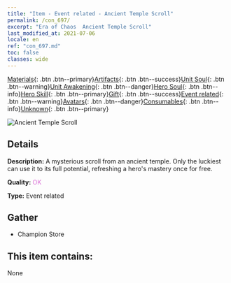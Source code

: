 ```yaml
---
title: "Item - Event related - Ancient Temple Scroll"
permalink: /con_697/
excerpt: "Era of Chaos  Ancient Temple Scroll"
last_modified_at: 2021-07-06
locale: en
ref: "con_697.md"
toc: false
classes: wide
---
```

 [Materials](/Items/){: .btn .btn--primary}[Artifacts](/Items/Artifacts/){: .btn .btn--success}[Unit Soul](/Items/UnitSoul/){: .btn .btn--warning}[Unit Awakening](/Items/UnitAwakening/){: .btn .btn--danger}[Hero Soul](/Items/HeroSoul/){: .btn .btn--info}[Hero Skill](/Items/HeroSkill/){: .btn .btn--primary}[Gift](/Items/Gift/){: .btn .btn--success}[Event related](/Items/Events/){: .btn .btn--warning}[Avatars](/Items/Avatars/){: .btn .btn--danger}[Consumables](/Items/Consumables/){: .btn .btn--info}[Unknown](/Items/Unknown/){: .btn .btn--primary}

 ![Ancient Temple Scroll](/images/t/i_373.png)

## Details
 **Description:** A mysterious scroll from an ancient temple. Only the luckiest can use it to its full potential, refreshing a hero's mastery once for free.

 **Quality:** <span style="color: #DA70D6">OK</span>

 **Type:** Event related

## Gather

*    Champion Store 

## This item contains:

  None

